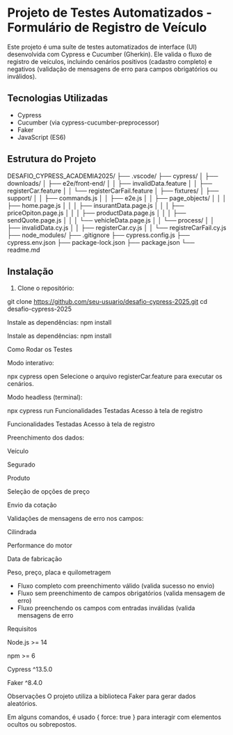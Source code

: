 # Projeto de Testes Automatizados - Formulário de Registro de Veículo

Este projeto é uma suíte de testes automatizados de interface (UI) desenvolvida com Cypress e Cucumber (Gherkin). Ele valida o fluxo de registro de veículos, incluindo cenários positivos (cadastro completo) e negativos (validação de mensagens de erro para campos obrigatórios ou inválidos).

## Tecnologias Utilizadas

- Cypress
- Cucumber (via cypress-cucumber-preprocessor)
- Faker
- JavaScript (ES6)

## Estrutura do Projeto

DESAFIO_CYPRESS_ACADEMIA2025/
├── .vscode/
├── cypress/
│   ├── downloads/
│   ├── e2e/front-end/
│   │   ├── invalidData.feature
│   │   ├── registerCar.feature
│   │   └── registerCarFail.feature
│   ├── fixtures/
│   ├── support/
│   │   ├── commands.js
│   │   ├── e2e.js
│   │   ├── page_objects/
│   │   │   ├── home.page.js
│   │   │   ├── insurantData.page.js
│   │   │   ├── priceOpiton.page.js
│   │   │   ├── productData.page.js
│   │   │   ├── sendQuote.page.js
│   │   │   └── vehicleData.page.js
│   │   └── process/
│   │       ├── invalidData.cy.js
│   │       ├── registerCar.cy.js
│   │       └── registreCarFail.cy.js
├── node_modules/
├── .gitignore
├── cypress.config.js
├── cypress.env.json
├── package-lock.json
├── package.json
└── readme.md



## Instalação

1. Clone o repositório:

git clone https://github.com/seu-usuario/desafio-cypress-2025.git
cd desafio-cypress-2025

Instale as dependências:
npm install

Instale as dependências:
npm install

Como Rodar os Testes

Modo interativo:

npx cypress open
Selecione o arquivo registerCar.feature para executar os cenários.

Modo headless (terminal):

npx cypress run
Funcionalidades Testadas
Acesso à tela de registro

Funcionalidades Testadas
Acesso à tela de registro


Preenchimento dos dados:

Veículo

Segurado

Produto

Seleção de opções de preço

Envio da cotação

Validações de mensagens de erro nos campos:

Cilindrada

Performance do motor

Data de fabricação

Peso, preço, placa e quilometragem

- Fluxo completo com preenchimento válido (valida sucesso no envio)
- Fluxo sem preenchimento de campos obrigatórios (valida mensagem de erro)
- Fluxo preenchendo os campos com entradas inválidas (valida mensagens de erro

Requisitos

Node.js >= 14

npm >= 6

Cypress ^13.5.0

Faker ^8.4.0

Observações
O projeto utiliza a biblioteca Faker para gerar dados aleatórios.

Em alguns comandos, é usado { force: true } para interagir com elementos ocultos ou sobrepostos.

